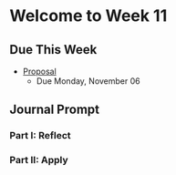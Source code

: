 # Welcome to Week 11

## Due This Week

* [Proposal](../../overview.md#proposal)
	* Due Monday, November 06
	
## Journal Prompt

### Part I: Reflect

### Part II: Apply